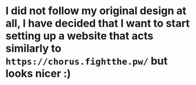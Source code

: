 # I did not follow my original design at all, I have decided that I want to start setting up a website that acts similarly to `https://chorus.fightthe.pw/` but looks nicer :)

